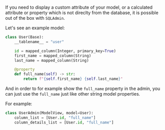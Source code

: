 If you need to display a custom attribute of your model,
or a calculated attribute or property which is not direclty from the database,
it is possible out of the box with `SQLAdmin`.

Let's see an example model:

```py
class User(Base):
    __tablename__ = "user"

    id = mapped_column(Integer, primary_key=True)
    first_name = mapped_column(String)
    last_name = mapped_column(String)

    @property
    def full_name(self) -> str:
        return f"{self.first_name} {self.last_name}"
```

And in order to for example show the `full_name` property in the
admin, you can just use the `full_name` just like other string model properties.

For example:

```py
class UserAdmin(ModelView, model=User):
    column_list = [User.id, "full_name"]
    column_details_list = [User.id, "full_name"]
```
